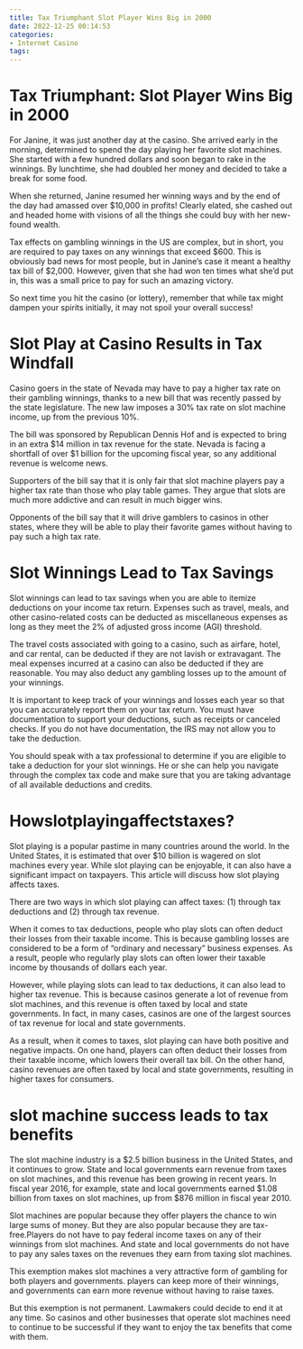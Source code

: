 ```yaml
---
title: Tax Triumphant Slot Player Wins Big in 2000
date: 2022-12-25 00:14:53
categories:
- Internet Casino
tags:
---
```



#  Tax Triumphant: Slot Player Wins Big in 2000

For Janine, it was just another day at the casino. She arrived early in the morning, determined to spend the day playing her favorite slot machines. She started with a few hundred dollars and soon began to rake in the winnings. By lunchtime, she had doubled her money and decided to take a break for some food.

When she returned, Janine resumed her winning ways and by the end of the day had amassed over $10,000 in profits! Clearly elated, she cashed out and headed home with visions of all the things she could buy with her new-found wealth.

Tax effects on gambling winnings in the US are complex, but in short, you are required to pay taxes on any winnings that exceed $600. This is obviously bad news for most people, but in Janine’s case it meant a healthy tax bill of $2,000. However, given that she had won ten times what she’d put in, this was a small price to pay for such an amazing victory.

So next time you hit the casino (or lottery), remember that while tax might dampen your spirits initially, it may not spoil your overall success!

#  Slot Play at Casino Results in Tax Windfall 

Casino goers in the state of Nevada may have to pay a higher tax rate on their gambling winnings, thanks to a new bill that was recently passed by the state legislature. The new law imposes a 30% tax rate on slot machine income, up from the previous 10%.

The bill was sponsored by Republican Dennis Hof and is expected to bring in an extra $14 million in tax revenue for the state. Nevada is facing a shortfall of over $1 billion for the upcoming fiscal year, so any additional revenue is welcome news.

Supporters of the bill say that it is only fair that slot machine players pay a higher tax rate than those who play table games. They argue that slots are much more addictive and can result in much bigger wins.

Opponents of the bill say that it will drive gamblers to casinos in other states, where they will be able to play their favorite games without having to pay such a high tax rate.

#  Slot Winnings Lead to Tax Savings 

Slot winnings can lead to tax savings when you are able to itemize deductions on your income tax return. Expenses such as travel, meals, and other casino-related costs can be deducted as miscellaneous expenses as long as they meet the 2% of adjusted gross income (AGI) threshold.

The travel costs associated with going to a casino, such as airfare, hotel, and car rental, can be deducted if they are not lavish or extravagant. The meal expenses incurred at a casino can also be deducted if they are reasonable. You may also deduct any gambling losses up to the amount of your winnings.

It is important to keep track of your winnings and losses each year so that you can accurately report them on your tax return. You must have documentation to support your deductions, such as receipts or canceled checks. If you do not have documentation, the IRS may not allow you to take the deduction.

You should speak with a tax professional to determine if you are eligible to take a deduction for your slot winnings. He or she can help you navigate through the complex tax code and make sure that you are taking advantage of all available deductions and credits.

#  Howslotplayingaffectstaxes? 

Slot playing is a popular pastime in many countries around the world. In the United States, it is estimated that over $10 billion is wagered on slot machines every year. While slot playing can be enjoyable, it can also have a significant impact on taxpayers. This article will discuss how slot playing affects taxes.

There are two ways in which slot playing can affect taxes: (1) through tax deductions and (2) through tax revenue.

When it comes to tax deductions, people who play slots can often deduct their losses from their taxable income. This is because gambling losses are considered to be a form of “ordinary and necessary” business expenses. As a result, people who regularly play slots can often lower their taxable income by thousands of dollars each year.

However, while playing slots can lead to tax deductions, it can also lead to higher tax revenue. This is because casinos generate a lot of revenue from slot machines, and this revenue is often taxed by local and state governments. In fact, in many cases, casinos are one of the largest sources of tax revenue for local and state governments.

As a result, when it comes to taxes, slot playing can have both positive and negative impacts. On one hand, players can often deduct their losses from their taxable income, which lowers their overall tax bill. On the other hand, casino revenues are often taxed by local and state governments, resulting in higher taxes for consumers.

#  slot machine success leads to tax benefits

The slot machine industry is a $2.5 billion business in the United States, and it continues to grow. State and local governments earn revenue from taxes on slot machines, and this revenue has been growing in recent years. In fiscal year 2016, for example, state and local governments earned $1.08 billion from taxes on slot machines, up from $876 million in fiscal year 2010.

Slot machines are popular because they offer players the chance to win large sums of money. But they are also popular because they are tax-free.Players do not have to pay federal income taxes on any of their winnings from slot machines. And state and local governments do not have to pay any sales taxes on the revenues they earn from taxing slot machines.

This exemption makes slot machines a very attractive form of gambling for both players and governments. players can keep more of their winnings, and governments can earn more revenue without having to raise taxes.

But this exemption is not permanent. Lawmakers could decide to end it at any time. So casinos and other businesses that operate slot machines need to continue to be successful if they want to enjoy the tax benefits that come with them.